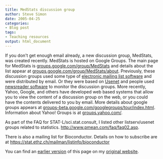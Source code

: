 ```yaml
---
title: MedStats discussion group
author: Steve Simon
date: 2005-04-25
categories:
- Blog post
tags:
- Teaching resources
output: html_document
---
```

If you don't get enough email already, a new discussion group,
MedStats, was created recently. MedStats is hosted on Google Groups. The
main page for MedStats is
[groups.google.com/group/MedStats](http://groups.google.com/group/MedStats)
and details about the list appear at
[groups.google.com/group/MedStats/about](http://groups.google.com/group/MedStats/about).
Previously, these discussion groups used some type of [electronic
mailing list
software](http://en.wikipedia.org/wiki/Electronic_mailing_list) and were
distributed by email. Or they were based on
[Usenet](http://en.wikipedia.org/wiki/Usenet) and people used
[newsreader software](http://en.wikipedia.org/wiki/News_client) to
monitor the discussion groups. More recently, Yahoo, Google, and others
have developed web based systems that allow you to view the content of a
discussion group on the web, or you could have the contents delivered to
you by email. More details about google groups appears at
[groups-beta.google.com/googlegroups/tour/index.html](http://groups-beta.google.com/googlegroups/tour/index.html).
Information about Yahoo! Groups is at
[groups.yahoo.com/](http://groups.yahoo.com/).

As part of the FAQ for STAT-L/sci.stat.consult, I listed other
listserv/usenet groups related to statistics.
<http://www.pmean.com/faq/faq02.asp>.

There is also a mailing list for Bioconductor. Details on how to
subscribe are at <https://stat.ethz.ch/mailman/listinfo/bioconductor>

You can find an [earlier version][sim1] of this page on my [original website][sim2].


[sim1]: http://www.pmean.com/05/MedStats.html
[sim2]: http://www.pmean.com/original_site.html
